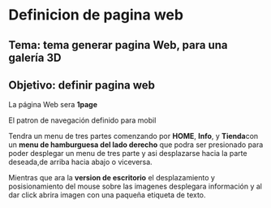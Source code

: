 # Definicion de pagina web

## Tema: tema generar pagina Web, para una galería 3D

## Objetivo: definir pagina web

La página Web sera **1page**

El patron de navegación definido para mobil

Tendra un menu de tres partes comenzando por **HOME**, **Info**, y **Tienda**con un **menu de hamburguesa del lado derecho** que podra ser presionado para poder desplegar un menu de tres parte y asi desplazarse hacia la parte deseada,de arriba hacia abajo o viceversa.
 
 Mientras que ara la **version de escritorio** el desplazamiento y posisionamiento del mouse sobre las imagenes desplegara información y al dar click abrira imagen con una paqueña etiqueta de texto.
